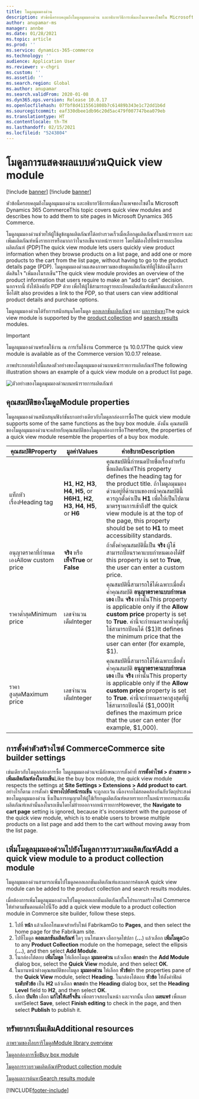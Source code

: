```yaml
---
title: โมดูลมุมมองด่วน
description: หัวข้อนี้ครอบคลุมถึงโมดูลมุมมองด่วน และอธิบายวิธีการเพิ่มลงในเพจของไซต์ใน Microsoft Dynamics 365 Commerce
author: anupamar-ms
manager: annbe
ms.date: 01/28/2021
ms.topic: article
ms.prod: ''
ms.service: dynamics-365-commerce
ms.technology: ''
audience: Application User
ms.reviewer: v-chgri
ms.custom: ''
ms.assetid: ''
ms.search.region: Global
ms.author: anupamar
ms.search.validFrom: 2020-01-08
ms.dyn365.ops.version: Release 10.0.17
ms.openlocfilehash: 07fbf8d4115561808b7c61489b343e1c72dd1b6d
ms.sourcegitcommit: eaf330dbee1db96c20d5ac479f007747bea079eb
ms.translationtype: HT
ms.contentlocale: th-TH
ms.lasthandoff: 02/15/2021
ms.locfileid: "5243804"
---
```

# <a name="quick-view-module"></a><span data-ttu-id="58ed3-103">โมดูลการแสดงผลแบบด่วน</span><span class="sxs-lookup"><span data-stu-id="58ed3-103">Quick view module</span></span>

[!include [banner](includes/banner.md)]
[!include [banner](includes/preview-banner.md)]

<span data-ttu-id="58ed3-104">หัวข้อนี้ครอบคลุมถึงโมดูลมุมมองด่วน และอธิบายวิธีการเพิ่มลงในเพจของไซต์ใน Microsoft Dynamics 365 Commerce</span><span class="sxs-lookup"><span data-stu-id="58ed3-104">This topic covers quick view modules and describes how to add them to site pages in Microsoft Dynamics 365 Commerce.</span></span>

<span data-ttu-id="58ed3-105">โมดูลมุมมองด่วนช่วยให้ผู้ใช้ดูข้อมูลผลิตภัณฑ์ได้อย่างรวดเร็วเมื่อเลือกดูผลิตภัณฑ์ในหน้ารายการ และเพิ่มผลิตภัณฑ์หนึ่งรายการหรือมากกว่าในรถเข็นจากหน้ารายการ โดยไม่ต้องไปที่หน้ารายละเอียดผลิตภัณฑ์ (PDP)</span><span class="sxs-lookup"><span data-stu-id="58ed3-105">The quick view module lets users quickly view product information when they browse products on a list page, and add one or more products to the cart from the list page, without having to go to the product details page (PDP).</span></span> <span data-ttu-id="58ed3-106">โมดูลมุมมองด่วนแสดงภาพรวมของข้อมูลผลิตภัณฑ์ที่ผู้ใช้ต้องมีในการตัดสินใจ "เพิ่มลงในรถเข็น"</span><span class="sxs-lookup"><span data-stu-id="58ed3-106">The quick view module provides an overview of the product information that users require to make an "add to cart" decision.</span></span> <span data-ttu-id="58ed3-107">นอกจากนี้ ยังให้ลิงค์กับ PDP ด้วย เพื่อให้ผู้ใช้สามารถดูรายละเอียดผลิตภัณฑ์เพิ่มเติมและตัวเลือกการซื้อได้</span><span class="sxs-lookup"><span data-stu-id="58ed3-107">It also provides a link to the PDP, so that users can view additional product details and purchase options.</span></span>

<span data-ttu-id="58ed3-108">โมดูลมุมมองด่วนได้รับการสนับสนุนโดยโมดูล [คอลเลกชันผลิตภัณฑ์](product-collection-module-overview.md) และ [ผลการค้นหา](search-result-module.md)</span><span class="sxs-lookup"><span data-stu-id="58ed3-108">The quick view module is supported by the [product collection](product-collection-module-overview.md) and [search results](search-result-module.md) modules.</span></span>

> [!IMPORTANT]
> <span data-ttu-id="58ed3-109">โมดูลมุมมองด่วนพร้อมใช้งาน ณ การเริ่มใช้งาน Commerce รุ่น 10.0.17</span><span class="sxs-lookup"><span data-stu-id="58ed3-109">The quick view module is available as of the Commerce version 10.0.17 release.</span></span>

<span data-ttu-id="58ed3-110">ภาพประกอบต่อไปนี้แสดงตัวอย่างของโมดูลมุมมองด่วนบนหน้ารายการผลิตภัณฑ์</span><span class="sxs-lookup"><span data-stu-id="58ed3-110">The following illustration shows an example of a quick view module on a product list page.</span></span>

![ตัวอย่างของโมดูลมุมมองด่วนบนหน้ารายการผลิตภัณฑ์](./media/ecommerce-quickview.PNG)

## <a name="module-properties"></a><span data-ttu-id="58ed3-112">คุณสมบัติของโมดูล</span><span class="sxs-lookup"><span data-stu-id="58ed3-112">Module properties</span></span>

<span data-ttu-id="58ed3-113">โมดูลมุมมองด่วนสนับสนุนฟังก์ชันบางอย่างเดียวกับโมดูลกล่องการซื้อ</span><span class="sxs-lookup"><span data-stu-id="58ed3-113">The quick view module supports some of the same functions as the buy box module.</span></span> <span data-ttu-id="58ed3-114">ดังนั้น คุณสมบัติของโมดูลมุมมองด่วนจะคล้ายกับคุณสมบัติของโมดูลกล่องการซื้อ</span><span class="sxs-lookup"><span data-stu-id="58ed3-114">Therefore, the properties of a quick view module resemble the properties of a buy box module.</span></span>

| <span data-ttu-id="58ed3-115">คุณสมบัติ</span><span class="sxs-lookup"><span data-stu-id="58ed3-115">Property</span></span> | <span data-ttu-id="58ed3-116">มูลค่า</span><span class="sxs-lookup"><span data-stu-id="58ed3-116">Values</span></span> | <span data-ttu-id="58ed3-117">คำอธิบาย</span><span class="sxs-lookup"><span data-stu-id="58ed3-117">Description</span></span> |
|----------------|--------|-------------|
| <span data-ttu-id="58ed3-118">แท็กหัวเรื่อง</span><span class="sxs-lookup"><span data-stu-id="58ed3-118">Heading tag</span></span> | <span data-ttu-id="58ed3-119">**H1**, **H2**, **H3**, **H4**, **H5**, or **H6**</span><span class="sxs-lookup"><span data-stu-id="58ed3-119">**H1**, **H2**, **H3**, **H4**, **H5**, or **H6**</span></span> | <span data-ttu-id="58ed3-120">คุณสมบัตินี้กำหนดป้ายชื่อเรื่องสำหรับชื่อผลิตภัณฑ์</span><span class="sxs-lookup"><span data-stu-id="58ed3-120">This property defines the heading tag for the product title.</span></span> <span data-ttu-id="58ed3-121">ถ้าโมดูลมุมมองด่วนอยู่ที่ด้านบนของหน้าคุณสมบัตินี้ควรถูกตั้งค่าเป็น **H1** เพื่อให้เป็นไปตามมาตรฐานการเข้าถึง</span><span class="sxs-lookup"><span data-stu-id="58ed3-121">If the quick view module is at the top of the page, this property should be set to **H1** to meet accessibility standards.</span></span> |
| <span data-ttu-id="58ed3-122">อนุญาตราคาที่กำหนดเอง</span><span class="sxs-lookup"><span data-stu-id="58ed3-122">Allow custom price</span></span> | <span data-ttu-id="58ed3-123">**จริง** หรือ **เท็จ**</span><span class="sxs-lookup"><span data-stu-id="58ed3-123">**True** or **False**</span></span> | <span data-ttu-id="58ed3-124">ถ้าตั้งค่าคุณสมบัตินี้เป็น **จริง** ผู้ใช้สามารถป้อนราคาแบบกำหนดเองได้</span><span class="sxs-lookup"><span data-stu-id="58ed3-124">If this property is set to **True**, the user can enter a custom price.</span></span> |
| <span data-ttu-id="58ed3-125">ราคาต่ำสุด</span><span class="sxs-lookup"><span data-stu-id="58ed3-125">Minimum price</span></span> | <span data-ttu-id="58ed3-126">เลขจำนวนเต็ม</span><span class="sxs-lookup"><span data-stu-id="58ed3-126">Integer</span></span> | <span data-ttu-id="58ed3-127">คุณสมบัตินี้สามารถใช้ได้เฉพาะเมื่อตั้งค่าคุณสมบัติ **อนุญาตราคาแบบกำหนดเอง** เป็น **จริง** เท่านั้น</span><span class="sxs-lookup"><span data-stu-id="58ed3-127">This property is applicable only if the **Allow custom price** property is set to **True**.</span></span> <span data-ttu-id="58ed3-128">ค่านี้จะกําหนดราคาต่ำสุดที่ผู้ใช้สามารถป้อนได้ ($1)</span><span class="sxs-lookup"><span data-stu-id="58ed3-128">It defines the minimum price that the user can enter (for example, $1).</span></span> |
| <span data-ttu-id="58ed3-129">ราคาสูงสุด</span><span class="sxs-lookup"><span data-stu-id="58ed3-129">Maximum price</span></span> | <span data-ttu-id="58ed3-130">เลขจำนวนเต็ม</span><span class="sxs-lookup"><span data-stu-id="58ed3-130">Integer</span></span> | <span data-ttu-id="58ed3-131">คุณสมบัตินี้สามารถใช้ได้เฉพาะเมื่อตั้งค่าคุณสมบัติ **อนุญาตราคาแบบกำหนดเอง** เป็น **จริง** เท่านั้น</span><span class="sxs-lookup"><span data-stu-id="58ed3-131">This property is applicable only if the **Allow custom price** property is set to **True**.</span></span> <span data-ttu-id="58ed3-132">ค่านี้จะกําหนดราคาสูงสุดที่ผู้ใช้สามารถป้อนได้ ($1,000)</span><span class="sxs-lookup"><span data-stu-id="58ed3-132">It defines the maximum price that the user can enter (for example, $1,000).</span></span> |

## <a name="commerce-site-builder-settings"></a><span data-ttu-id="58ed3-133">การตั้งค่าตัวสร้างไซต์ Commerce</span><span class="sxs-lookup"><span data-stu-id="58ed3-133">Commerce site builder settings</span></span>

<span data-ttu-id="58ed3-134">เช่นเดียวกับโมดูลกล่องการซื้อ โมดูลมุมมองด่วนจะมีลักษณะการตั้งค่าที่ **การตั้งค่าไซต์ \> ส่วนขยาย \> เพิ่มผลิตภัณฑ์ลงในรถเข็น**</span><span class="sxs-lookup"><span data-stu-id="58ed3-134">Like the buy box module, the quick view module respects the settings at **Site Settings \> Extensions \> Add product to cart**.</span></span> <span data-ttu-id="58ed3-135">อย่างไรก็ตาม การตั้งค่า **นําทางไปยังหน้ารถเข็น** จะถูกละเว้น เนื่องจากไม่สอดคล้องกันกับวัตถุประสงค์ของโมดูลมุมมองด่วน ซึ่งเป็นการอนุญาตให้ผู้ใช้เรียกดูผลิตภัณฑ์หลายรายการในหน้ารายการและเพิ่มผลิตภัณฑ์เหล่านั้นลงในรถเข็นโดยไม่ย้ายออกจากหน้ารายการ</span><span class="sxs-lookup"><span data-stu-id="58ed3-135">However, the **Navigate to cart page** setting is ignored, because it's inconsistent with the purpose of the quick view module, which is to enable users to browse multiple products on a list page and add them to the cart without moving away from the list page.</span></span>

## <a name="add-a-quick-view-module-to-a-product-collection-module"></a><span data-ttu-id="58ed3-136">เพิ่มโมดูลมุมมองด่วนไปยังโมดูลการรวบรวมผลิตภัณฑ์</span><span class="sxs-lookup"><span data-stu-id="58ed3-136">Add a quick view module to a product collection module</span></span>

<span data-ttu-id="58ed3-137">โมดูลมุมมองด่วนสามารถเพิ่มไปโมดูลคอลเลกชันผลิตภัณฑ์และผลการค้นหา</span><span class="sxs-lookup"><span data-stu-id="58ed3-137">A quick view module can be added to the product collection and search results modules.</span></span>

<span data-ttu-id="58ed3-138">เมื่อต้องการเพิ่มโมดูลมุมมองด่วนไปโมดูลคอลเลกชันผลิตภัณฑ์ในโปรแกรมสร้างไซต์ Commerce ให้ทำตามขั้นตอนต่อไปนี้</span><span class="sxs-lookup"><span data-stu-id="58ed3-138">To add a quick view module to a product collection module in Commerce site builder, follow these steps.</span></span>

1. <span data-ttu-id="58ed3-139">ไปที่ **หน้า** แล้วเลือกโฮมเพจสำหรับไซต์ Fabrikam</span><span class="sxs-lookup"><span data-stu-id="58ed3-139">Go to **Pages**, and then select the home page for the Fabrikam site.</span></span>
1. <span data-ttu-id="58ed3-140">ไปที่โมดูล **คอลเลกชันผลิตภัณฑ์** ใดๆ บนโฮมเพจ เลือกจุดไข่ปลา (**...**) แล้วเลือก **เพิ่มโมดูล**</span><span class="sxs-lookup"><span data-stu-id="58ed3-140">Go to any **Product Collection** module on the homepage, select the ellipsis (**...**), and then select **Add Module**.</span></span>
1. <span data-ttu-id="58ed3-141">ในกล่องโต้ตอบ **เพิ่มโมดูล** ให้เลือกโมดูล **มุมมองด่วน** แล้วเลือก **ตกลง**</span><span class="sxs-lookup"><span data-stu-id="58ed3-141">In the **Add Module** dialog box, select the **Quick View** module, and then select **OK**.</span></span>
1. <span data-ttu-id="58ed3-142">ในบานหน้าต่างคุณสมบัติของโมดูล **มุมมองด่วน** ให้เลือก **หัวข้อ**</span><span class="sxs-lookup"><span data-stu-id="58ed3-142">In the properties pane of the **Quick View** module, select **Heading**.</span></span> <span data-ttu-id="58ed3-143">ในกล่องโต้ตอบ **หัวข้อ** ให้ตั้งค่าฟิลด์ **ระดับหัวข้อ** เป็น **H2** แล้วเลือก **ตกลง**</span><span class="sxs-lookup"><span data-stu-id="58ed3-143">In the **Heading** dialog box, set the **Heading Level** field to **H2**, and then select **OK**.</span></span>
1. <span data-ttu-id="58ed3-144">เลือก **บันทึก** เลือก **แก้ไขให้เสร็จสิ้น** เพื่อตรวจสอบในหน้า และจากนั้น เลือก **เผยแพร่** เพื่อเผยแพร่</span><span class="sxs-lookup"><span data-stu-id="58ed3-144">Select **Save**, select **Finish editing** to check in the page, and then select **Publish** to publish it.</span></span>

## <a name="additional-resources"></a><span data-ttu-id="58ed3-145">ทรัพยากรเพิ่มเติม</span><span class="sxs-lookup"><span data-stu-id="58ed3-145">Additional resources</span></span>

[<span data-ttu-id="58ed3-146">ภาพรวมของไลบรารีโมดูล</span><span class="sxs-lookup"><span data-stu-id="58ed3-146">Module library overview</span></span>](starter-kit-overview.md)

[<span data-ttu-id="58ed3-147">โมดูลกล่องการซื้อ</span><span class="sxs-lookup"><span data-stu-id="58ed3-147">Buy box module</span></span>](add-buy-box.md)

[<span data-ttu-id="58ed3-148">โมดูลการรวบรวมผลิตภัณฑ์</span><span class="sxs-lookup"><span data-stu-id="58ed3-148">Product collection module</span></span>](product-collection-module-overview.md)

[<span data-ttu-id="58ed3-149">โมดูลผลการค้นหา</span><span class="sxs-lookup"><span data-stu-id="58ed3-149">Search results module</span></span>](search-result-module.md)


[!INCLUDE[footer-include](../includes/footer-banner.md)]